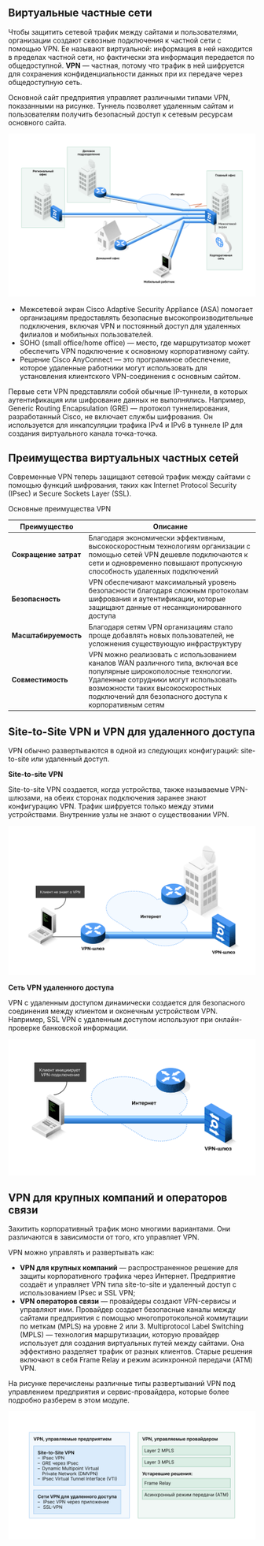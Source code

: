 <!-- 8.1.1 -->
## Виртуальные частные сети

Чтобы защитить сетевой трафик между сайтами и пользователями, организации создают сквозные подключения к частной сети с помощью VPN. Ее называют виртуальной: информация в ней находится в пределах частной сети, но фактически эта информация передается по общедоступной. **VPN** — частная, потому что трафик в ней шифруется для сохранения конфиденциальности данных при их передаче через общедоступную сеть.

Основной сайт предприятия управляет различными типами VPN, показанными на рисунке. Туннель позволяет удаленным сайтам и пользователям получить безопасный доступ к сетевым ресурсам основного сайта.

![](./assets/8.1.1.svg)
<!-- /courses/ensa-dl/ae8e8c8a-34fd-11eb-ba19-f1886492e0e4/aeb59c80-34fd-11eb-ba19-f1886492e0e4/assets/c666b650-1c46-11ea-af56-e368b99e9723.svg -->

* Межсетевой экран Cisco Adaptive Security Appliance (ASA) помогает организациям предоставлять безопасные высокопроизводительные подключения, включая VPN и постоянный доступ для удаленных филиалов и мобильных пользователей.
* SOHO (small office/home office) — место, где маршрутизатор может обеспечить VPN подключение к основному корпоративному сайту.
* Решение Cisco AnyConnect — это программное обеспечение, которое удаленные работники могут использовать для установления клиентского VPN-соединения с основным сайтом.

<!--
Основной сайт предприятия управляет различными типами VPN, показанными на рисунке. На главном сайте показан межсетевой экран Cisco ASA, подключенный к корпоративной сети. Он соединяется через Интернет с маршрутизатором Cisco для бизнес-партнеров, межсетевым экраном Cisco ASA для региональных офисов, маршрутизатором Cisco для SOHO и с мобильным работником, удаленно подключающемуся через Cisco AnyConnect.
-->

Первые сети VPN представляли собой обычные IP-туннели, в которых аутентификация или шифрование данных не выполнялись. Например, Generic Routing Encapsulation (GRE) — протокол туннелирования, разработанный Cisco, не включает службы шифрования. Он используется для инкапсуляции трафика IPv4 и IPv6 в туннеле IP для создания виртуального канала точка-точка.

<!-- 8.1.2 -->
## Преимущества виртуальных частных сетей

Современные VPN теперь защищают сетевой трафик между сайтами с помощью функций шифрования, таких как Internet Protocol Security (IPsec) и Secure Sockets Layer (SSL).

Основные преимущества VPN

| **Преимущество** | **Описание** |
| --- | --- |
| **Сокращение затрат** | Благодаря экономически эффективным, высокоскоростным технологиям организации с помощью сетей VPN дешевле подключаются к сети и одновременно повышают пропускную способность удаленных подключений |
| **Безопасность** | VPN обеспечивают максимальный уровень безопасности благодаря сложным протоколам шифрования и аутентификации, которые защищают данные от несанкционированного доступа |
| **Масштабируемость** | Благодаря сетям VPN организациям стало проще добавлять новых пользователей, не усложнения существующую инфраструктуру |
| **Совместимость** | VPN можно реализовать с использованием каналов WAN различного типа, включая все популярные широкополосные технологии. Удаленные сотрудники могут использовать возможности таких высокоскоростных подключений для безопасного доступа к корпоративным сетям |

<!-- 8.1.3 -->
## Site-to-Site VPN и VPN для удаленного доступа

VPN обычно развертываются в одной из следующих конфигураций: site-to-site или удаленный доступ.

**Site-to-site VPN**

Site-to-site VPN создается, когда устройства, также называемые VPN-шлюзами, на обеих сторонах подключения заранее знают конфигурацию VPN. Трафик шифруется только между этими устройствами. Внутренние узлы не знают о существовании VPN.

![](./assets/8.1.3-1.svg)
<!-- /courses/ensa-dl/ae8e8c8a-34fd-11eb-ba19-f1886492e0e4/aeb59c80-34fd-11eb-ba19-f1886492e0e4/assets/c667a0b0-1c46-11ea-af56-e368b99e9723.svg -->

<!--
На рисунке показано VPN-соединение типа site-to-site. Клиентский ноутбук подключается к сетевому шлюзу VPN, показанному как маршрутизатор. Шлюз VPN подключен через Интернет, который изображен как облако, к другому шлюзу VPN, показанному как межсетевой экран ASA.
-->

**Сеть VPN удаленного доступа**

VPN с удаленным доступом динамически создается для безопасного соединения между клиентом и оконечным устройством VPN. Например, SSL VPN с удаленным доступом используют при онлайн-проверке банковской информации.

![](./assets/8.1.3-2.svg)
<!-- /courses/ensa-dl/ae8e8c8a-34fd-11eb-ba19-f1886492e0e4/aeb59c80-34fd-11eb-ba19-f1886492e0e4/assets/c66815e0-1c46-11ea-af56-e368b99e9723.svg -->

<!-- 8.1.4 -->
## VPN для крупных компаний и операторов связи

Захитить корпоративный трафик моно многими вариантами. Они различаются в зависимости от того, кто управляет VPN.

VPN можно управлять и развертывать как: 

* **VPN для крупных компаний** — распространенное решение для защиты корпоративного трафика через Интернет. Предприятие создаёт и управляет VPN типа site-to-site и удаленный доступ с использованием IPsec и SSL VPN;
* **VPN операторов связи** — провайдеры создают VPN-сервисы и управляют ими. Провайдер создает безопасные каналы между сайтами предприятия с помощью многопротокольной коммутации по меткам (MPLS) на уровне 2 или 3. Multiprotocol Label Switching (MPLS) — технология маршрутизации, которую провайдер использует для создания виртуальных путей между сайтами. Она эффективно разделяет трафик от разных клиентов. Старые решения включают в себя Frame Relay и режим асинхронной передачи (ATM) VPN.

На рисунке перечислены различные типы развертываний VPN под управлением предприятия и сервис-провайдера, которые более подробно разберем в этом модуле.

![](./assets/8.1.4.svg)
<!-- /courses/ensa-dl/ae8e8c8a-34fd-11eb-ba19-f1886492e0e4/aeb59c80-34fd-11eb-ba19-f1886492e0e4/assets/c6688b12-1c46-11ea-af56-e368b99e9723.svg -->

<!--
В двух столбцах перечислены различные типы развертываний VPN, управляемых предприятием и сервис-провайдером. В столбце VPN, управляемые предприятием, VPN типа Site-to-site это: IPsec VPN, GRE over IPsec, Cisco Dynamic Multipoint Virtual Private Network (DMVPN), и IPsec Virtual Tunnel Interface (VTI). VPN для удаленного доступа: клиентское VPN-соединение IPsec и Бесклиентное SSL-соединение. В столбце VPN-сервисы, управляемые провайдером, указаны MPLS уровня 2 и 3, а устаревшими решениями являются Frame Relay и режим асинхронной передачи (ATM).
-->

<!-- 8.1.5 -->
<!-- quiz -->

